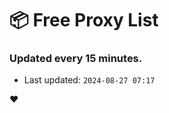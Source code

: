 # :package: Free Proxy List
### Updated every 15 minutes.

- Last updated: `2024-08-27 07:17`

:heart:
